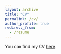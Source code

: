 ```yaml
---
layout: archive
title: "CV"
permalink: /cv/
author_profile: true
redirect_from:
  - /resume
---
```


You can find my CV
[here](https://github.com/andrejmijakovic/andrejmijakovic.github.io/blob/master/CV_Sep2022_AndrejMijakovic.pdf).